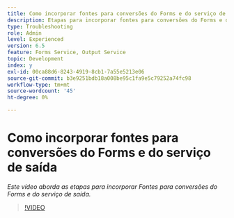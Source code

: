 ```yaml
---
title: Como incorporar fontes para conversões do Forms e do serviço de saída
description: Etapas para incorporar fontes para conversões do Forms e do serviço de saída
type: Troubleshooting
role: Admin
level: Experienced
version: 6.5
feature: Forms Service, Output Service
topic: Development
index: y
exl-id: 00ca88d6-8243-4919-8cb1-7a55e5213e06
source-git-commit: b3e9251bdb18a008be95c1fa9e5c79252a74fc98
workflow-type: tm+mt
source-wordcount: '45'
ht-degree: 0%

---
```


# Como incorporar fontes para conversões do Forms e do serviço de saída

*Este vídeo aborda as etapas para incorporar Fontes para conversões do Forms e do serviço de saída.*

>[!VIDEO](https://video.tv.adobe.com/v/335496?quality=12&learn=on)
